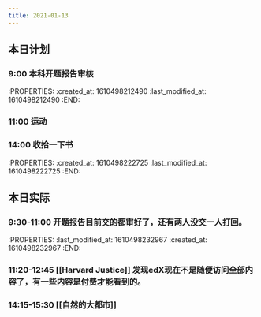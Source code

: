 ```yaml
---
title: 2021-01-13
---
```


## 本日计划
### 9:00 本科开题报告审核
:PROPERTIES:
:created_at: 1610498212490
:last_modified_at: 1610498212490
:END:
### 11:00 运动
### 14:00 收拾一下书
:PROPERTIES:
:created_at: 1610498222725
:last_modified_at: 1610498222725
:END:
## 本日实际
### 9:30-11:00 开题报告目前交的都审好了，还有两人没交一人打回。
:PROPERTIES:
:last_modified_at: 1610498232967
:created_at: 1610498232967
:END:
### 11:20-12:45 [[Harvard Justice]] 发现edX现在不是随便访问全部内容了，有一些内容是付费才能看到的。
### 14:15-15:30 [[自然的大都市]]
### 
